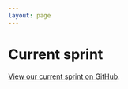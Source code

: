 ```yaml
---
layout: page
---
```


# Current sprint

[View our current sprint on GitHub](https://github.com/material-motion/material-motion-sprints/projects/2).
